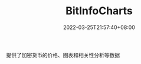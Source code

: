 ﻿---
weight: 
title: "BitInfoCharts"
description: "提供了加密货币的价格、图表和相关性分析等数据"
date: 2022-03-25T21:57:40+08:00
lastmod: 2022-03-25T16:45:40+08:00
draft: false
authors: ["Metabd"]
featuredImage: "bitinfocharts.jpg"
link: ""
tags: ["数据收集","BitInfoCharts"]
categories: ["navigation"]
navigation: ["数据收集"]
lightgallery: true
toc: true
pinned: false
recommend: false
recommend1: false
---
提供了加密货币的价格、图表和相关性分析等数据
